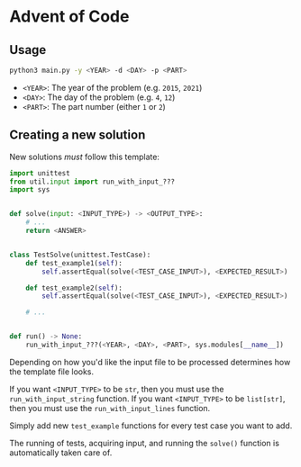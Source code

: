 # Advent of Code

## Usage
```sh
python3 main.py -y <YEAR> -d <DAY> -p <PART>
```

- `<YEAR>`: The year of the problem (e.g. `2015`, `2021`)
- `<DAY>`: The day of the problem (e.g. `4`, `12`)
- `<PART>`: The part number (either `1` or `2`)


## Creating a new solution
New solutions _must_ follow this template:

```python
import unittest
from util.input import run_with_input_???
import sys


def solve(input: <INPUT_TYPE>) -> <OUTPUT_TYPE>:
    # ...
    return <ANSWER>


class TestSolve(unittest.TestCase):
    def test_example1(self):
        self.assertEqual(solve(<TEST_CASE_INPUT>), <EXPECTED_RESULT>)

    def test_example2(self):
        self.assertEqual(solve(<TEST_CASE_INPUT>), <EXPECTED_RESULT>)

    # ...


def run() -> None:
    run_with_input_???(<YEAR>, <DAY>, <PART>, sys.modules[__name__])
```
Depending on how you'd like the input file to be processed determines how the template file looks.

If you want `<INPUT_TYPE>` to be `str`, then you must use the `run_with_input_string` function.
If you want `<INPUT_TYPE>` to be `list[str]`, then you must use the `run_with_input_lines` function.

Simply add new `test_example` functions for every test case you want to add.

The running of tests, acquiring input, and running the `solve()` function is automatically taken care of.
